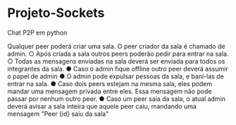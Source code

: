 # Projeto-Sockets
Chat P2P em python

Qualquer peer poderá criar uma sala. O peer criador da sala é chamado de admin.
○ Após criada a sala outros peers poderão pedir para entrar na sala.
○ Todas as mensagens enviadas na sala deverá ser enviada para todos os integrantes da sala.
● Caso o admin fique offline outro peer deverá assumir o papel de admin
● O admin pode expulsar pessoas da sala, e bani-las de entrar na sala.
● Caso dois peers estejam na mesma sala, eles podem mandar uma mensagem privada entre eles. Essa
mensagem não pode passar por nenhum outro peer.
● Caso um peer saia da sala, o atual admin deverá avisar a sala inteira que aquele peer caiu, mandando
uma mensagem "Peer {id} saiu da sala"
